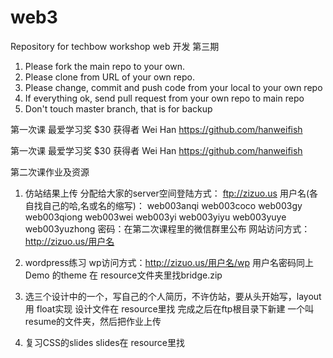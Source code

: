 # web3
Repository for techbow workshop web 开发 第三期

1. Please fork the main repo to your own.
2. Please clone from URL of your own repo.
3. Please change, commit and push code from your local to your own repo
4. If everything ok, send pull request from your own repo to main repo
5. Don't touch master branch, that is for backup

第一次课 最爱学习奖 $30 获得者 Wei Han https://github.com/hanweifish

第一次课 最爱学习奖 $30 获得者 Wei Han https://github.com/hanweifish

第二次课作业及资源
1. 仿站结果上传
分配给大家的server空间登陆方式：
ftp://zizuo.us
用户名(各自找自己的哈,名或名的缩写)：
web003anqi
web003coco
web003gy
web003qiong
web003wei
web003yi
web003yiyu
web003yuye
web003yuzhong
密码：在第二次课程里的微信群里公布
网站访问方式：http://zizuo.us/用户名

2. wordpress练习
wp访问方式：http://zizuo.us/用户名/wp
用户名密码同上
Demo 的theme 在 resource文件夹里找bridge.zip

3. 选三个设计中的一个，写自己的个人简历，不许仿站，要从头开始写，layout用 float实现
设计文件在 resource里找
完成之后在ftp根目录下新建 一个叫resume的文件夹，然后把作业上传

4. 复习CSS的slides
slides在 resource里找

